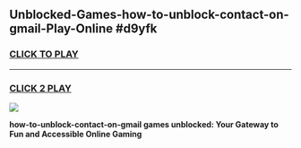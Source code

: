 
## Unblocked-Games-how-to-unblock-contact-on-gmail-Play-Online #d9yfk
<h3>
<a href="https://news.freeplayer.one?title=how-to-unblock-contact-on-gmail&ref=3">CLICK TO PLAY</a></h3>
<hr>

<h3>
<a href="https://news.freeplayer.one?title=how-to-unblock-contact-on-gmail&ref=3">CLICK 2 PLAY</a>
  
</h3>

<a href="https://news.freeplayer.one?title=how-to-unblock-contact-on-gmail&ref=3"><img src="https://clearcache.store/games.png"></a>


**how-to-unblock-contact-on-gmail games unblocked: Your Gateway to Fun and Accessible Online Gaming**
